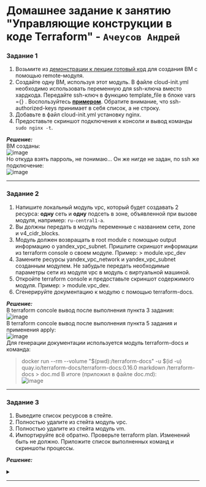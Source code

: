 # Домашнее задание к занятию  "Управляющие конструкции в коде Terraform" - `Ачеусов Андрей`

### Задание 1

1. Возьмите из [демонстрации к лекции готовый код](https://github.com/netology-code/ter-homeworks/tree/main/04/demonstration1) для создания ВМ с помощью remote-модуля.
2. Создайте одну ВМ, используя этот модуль. В файле cloud-init.yml необходимо использовать переменную для ssh-ключа вместо хардкода. Передайте ssh-ключ в функцию template_file в блоке vars ={} .
Воспользуйтесь [**примером**](https://grantorchard.com/dynamic-cloudinit-content-with-terraform-file-templates/). Обратите внимание, что ssh-authorized-keys принимает в себя список, а не строку.
3. Добавьте в файл cloud-init.yml установку nginx.
4. Предоставьте скриншот подключения к консоли и вывод команды ```sudo nginx -t```.

***Решение:***  
ВМ созданы:  
![image](https://github.com/AndrewAche/HW_ALL/assets/121398221/db9506ff-0db2-4ff2-8fd2-c87b5ad1a18d)  
Но откуда взять парроль, не понимаю... Он же нигде не задан, по ssh же подключение:   
![image](https://github.com/AndrewAche/HW_ALL/assets/121398221/4b4eea12-fbb4-4b93-ac9f-90f848cfcec7)



---


### Задание 2

1. Напишите локальный модуль vpc, который будет создавать 2 ресурса: **одну** сеть и **одну** подсеть в зоне, объявленной при вызове модуля, например: ```ru-central1-a```.
2. Вы должны передать в модуль переменные с названием сети, zone и v4_cidr_blocks.
3. Модуль должен возвращать в root module с помощью output информацию о yandex_vpc_subnet. Пришлите скриншот информации из terraform console о своем модуле. Пример: > module.vpc_dev  
4. Замените ресурсы yandex_vpc_network и yandex_vpc_subnet созданным модулем. Не забудьте передать необходимые параметры сети из модуля vpc в модуль с виртуальной машиной.
5. Откройте terraform console и предоставьте скриншот содержимого модуля. Пример: > module.vpc_dev.
6. Сгенерируйте документацию к модулю с помощью terraform-docs.    

***Решение:***  
В terraform concole вывод после выполнения пункта 3 задания:  
![image](https://github.com/AndrewAche/HW_ALL/assets/121398221/5d5f2cbc-3fd4-442e-a1ad-13b14c3c765d)  
В terraform concole вывод после выполнения пункта 5 задания и применения apply:  
![image](https://github.com/AndrewAche/HW_ALL/assets/121398221/691dc554-5aae-4b10-a947-11aaad56aa3d)  
Для генерации документации используется модуль terraform-docs и команда:  
>  docker run --rm --volume "$(pwd):/terraform-docs" -u $(id -u) quay.io/terraform-docs/terraform-docs:0.16.0 markdown /terraform-docs > doc.md
В итоге (приложил в файле doc.md):   
![image](https://github.com/AndrewAche/HW_ALL/assets/121398221/5e37ac92-88bb-4e05-82cc-58645f734ae2)  



---


### Задание 3

1. Выведите список ресурсов в стейте.
2. Полностью удалите из стейта модуль vpc.
3. Полностью удалите из стейта модуль vm.
4. Импортируйте всё обратно. Проверьте terraform plan. Изменений быть не должно.
Приложите список выполненных команд и скриншоты процессы.

***Решение:***  
<details><summary></summary>

   ```

  
```

</details>

---

